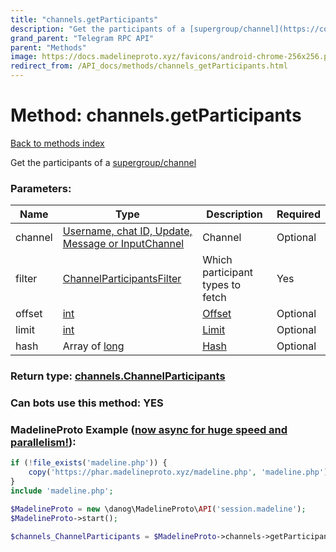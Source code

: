 ```yaml
---
title: "channels.getParticipants"
description: "Get the participants of a [supergroup/channel](https://core.telegram.org/api/channel)"
grand_parent: "Telegram RPC API"
parent: "Methods"
image: https://docs.madelineproto.xyz/favicons/android-chrome-256x256.png
redirect_from: /API_docs/methods/channels_getParticipants.html
---
```

# Method: channels.getParticipants
[Back to methods index](index.html)



Get the participants of a [supergroup/channel](https://core.telegram.org/api/channel)

### Parameters:

| Name     |    Type       | Description | Required |
|----------|---------------|-------------|----------|
|channel|[Username, chat ID, Update, Message or InputChannel](/API_docs/types/InputChannel.html) | Channel | Optional|
|filter|[ChannelParticipantsFilter](/API_docs/types/ChannelParticipantsFilter.html) | Which participant types to fetch | Yes|
|offset|[int](/API_docs/types/int.html) | [Offset](https://core.telegram.org/api/offsets) | Optional|
|limit|[int](/API_docs/types/int.html) | [Limit](https://core.telegram.org/api/offsets) | Optional|
|hash|Array of [long](/API_docs/types/long.html) | [Hash](https://core.telegram.org/api/offsets) | Optional|


### Return type: [channels.ChannelParticipants](/API_docs/types/channels.ChannelParticipants.html)

### Can bots use this method: **YES**


### MadelineProto Example ([now async for huge speed and parallelism!](https://docs.madelineproto.xyz/docs/ASYNC.html)):


```php
if (!file_exists('madeline.php')) {
    copy('https://phar.madelineproto.xyz/madeline.php', 'madeline.php');
}
include 'madeline.php';

$MadelineProto = new \danog\MadelineProto\API('session.madeline');
$MadelineProto->start();

$channels_ChannelParticipants = $MadelineProto->channels->getParticipants(channel: InputChannel, filter: ChannelParticipantsFilter, offset: int, limit: int, hash: [long, long], );
```

